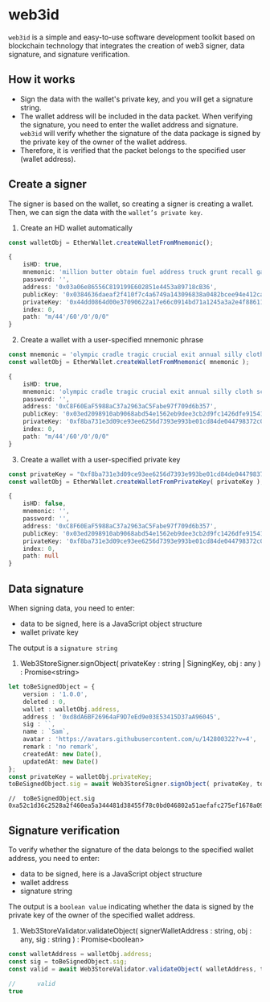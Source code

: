 # web3id
`web3id` is a simple and easy-to-use software development toolkit based on blockchain technology that integrates the creation of web3 signer, data signature, and signature verification.

## How it works
- Sign the data with the wallet's private key, and you will get a signature string.
- The wallet address will be included in the data packet. When verifying the signature, you need to enter the wallet address and signature. `web3id` will verify whether the signature of the data package is signed by the private key of the owner of the wallet address. 
- Therefore, it is verified that the packet belongs to the specified user (wallet address).


## Create a signer
The signer is based on the wallet, so creating a signer is creating a wallet. Then, we can sign the data with the `wallet’s private key`.

1. Create an HD wallet automatically
```typescript
const walletObj = EtherWallet.createWalletFromMnemonic();
```

```typescript
{
    isHD: true,
    mnemonic: 'million butter obtain fuel address truck grunt recall gain rotate debris flee',
    password: '',
    address: '0x03a06e86556C819199E602851e4453a89718cB36',
    publicKey: '0x0384636daeaf2f410f7c4a6749a143096838a0482bcee94e412ca3a683bca3ac00',
    privateKey: '0x44dd0864d00e37090622a17e66c0914bd71a1245a3a2e4f88611775854f4eafc',
    index: 0,
    path: "m/44'/60'/0'/0/0"
}
```

2. Create a wallet with a user-specified mnemonic phrase
```typescript
const mnemonic = 'olympic cradle tragic crucial exit annual silly cloth scale fine gesture ancient';
const walletObj = EtherWallet.createWalletFromMnemonic( mnemonic );
```
```typescript
{
    isHD: true,
    mnemonic: 'olympic cradle tragic crucial exit annual silly cloth scale fine gesture ancient',
    password: '',
    address: '0xC8F60EaF5988aC37a2963aC5Fabe97f709d6b357',
    publicKey: '0x03ed2098910ab9068abd54e1562eb9dee3cb2d9fc1426dfe91541970a89b5aa622',
    privateKey: '0xf8ba731e3d09ce93ee6256d7393e993be01cd84de044798372c0d1a8ad9b952a',
    index: 0,
    path: "m/44'/60'/0'/0/0"
}
```


3. Create a wallet with a user-specified private key
```typescript
const privateKey = "0xf8ba731e3d09ce93ee6256d7393e993be01cd84de044798372c0d1a8ad9b952a";
const walletObj = EtherWallet.createWalletFromPrivateKey( privateKey );
```
```typescript
{
    isHD: false,
    mnemonic: '',
    password: '',
    address: '0xC8F60EaF5988aC37a2963aC5Fabe97f709d6b357',
    publicKey: '0x03ed2098910ab9068abd54e1562eb9dee3cb2d9fc1426dfe91541970a89b5aa622',
    privateKey: '0xf8ba731e3d09ce93ee6256d7393e993be01cd84de044798372c0d1a8ad9b952a',
    index: 0,
    path: null
}
```



## Data signature
When signing data, you need to enter:
- data to be signed, here is a JavaScript object structure
- wallet private key

The output is a `signature string`

1. Web3StoreSigner.signObject( privateKey : string | SigningKey, obj : any ) : Promise&lt;string&gt;
```typescript
let toBeSignedObject = {
	version : '1.0.0',
	deleted : 0,
	wallet : walletObj.address,
	address : '0xd8dA6BF26964aF9D7eEd9e03E53415D37aA96045',
	sig : ``,
	name : `Sam`,
	avatar : 'https://avatars.githubusercontent.com/u/142800322?v=4',
	remark : 'no remark',
	createdAt: new Date(),
	updatedAt: new Date()
};
const privateKey = walletObj.privateKey;
toBeSignedObject.sig = await Web3StoreSigner.signObject( privateKey, toBeSignedObject );
```
```
//  toBeSignedObject.sig
0xa52c1d36c2528a2f460ea5a344481d38455f78c0bd046802a51aefafc275ef1678a09aa8151e49cc2880131ad247fd6d469e1367b16ff08eff3ccfa9d654679f1c
```

## Signature verification
To verify whether the signature of the data belongs to the specified wallet address, you need to enter:
- data to be signed, here is a JavaScript object structure
- wallet address
- signature string

The output is a `boolean value` indicating whether the data is signed by the private key of the owner of the specified wallet address.

1. Web3StoreValidator.validateObject( signerWalletAddress : string, obj : any, sig : string ) : Promise&lt;boolean&gt;
```typescript
const walletAddress = walletObj.address;
const sig = toBeSignedObject.sig;
const valid = await Web3StoreValidator.validateObject( walletAddress, toBeSignedObject, sig );
```
```typescript
//      valid
true
```
